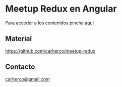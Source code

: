 # Meetup Redux en Angular

Para acceder a los contenidos pincha [aquí](docs/index.md)

## Material

https://github.com/carherco/meetup-redux

## Contacto 

carherco@gmail.com
